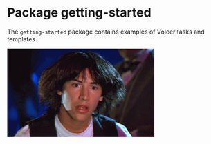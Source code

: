 # Package getting-started

The `getting-started` package contains examples of Voleer tasks and templates.

![Ted "Theodore" Logan saying "WOAH"](public/images/woah.gif "WOAH")